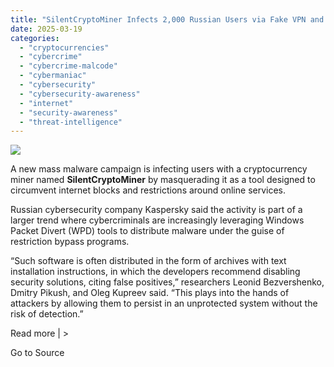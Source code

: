 ```yaml
---
title: "SilentCryptoMiner Infects 2,000 Russian Users via Fake VPN and DPI Bypass Tools"
date: 2025-03-19
categories: 
  - "cryptocurrencies"
  - "cybercrime"
  - "cybercrime-malcode"
  - "cybermaniac"
  - "cybersecurity"
  - "cybersecurity-awareness"
  - "internet"
  - "security-awareness"
  - "threat-intelligence"
---
```


![](https://lifeboat.com/blog.images/silentcryptominer-infects-2000-russian-users-via-fake-vpn-and-dpi-bypass-tools.jpg)

A new mass malware campaign is infecting users with a cryptocurrency miner named **SilentCryptoMiner** by masquerading it as a tool designed to circumvent internet blocks and restrictions around online services.

Russian cybersecurity company Kaspersky said the activity is part of a larger trend where cybercriminals are increasingly leveraging Windows Packet Divert (WPD) tools to distribute malware under the guise of restriction bypass programs.

“Such software is often distributed in the form of archives with text installation instructions, in which the developers recommend disabling security solutions, citing false positives,” researchers Leonid Bezvershenko, Dmitry Pikush, and Oleg Kupreev said. “This plays into the hands of attackers by allowing them to persist in an unprotected system without the risk of detection.”

Read more | >

Go to Source

